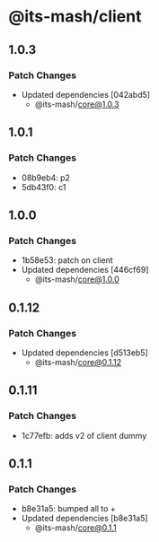 # @its-mash/client

## 1.0.3

### Patch Changes

- Updated dependencies [042abd5]
  - @its-mash/core@1.0.3

## 1.0.1

### Patch Changes

- 08b9eb4: p2
- 5db43f0: c1

## 1.0.0

### Patch Changes

- 1b58e53: patch on client
- Updated dependencies [446cf69]
  - @its-mash/core@1.0.0

## 0.1.12

### Patch Changes

- Updated dependencies [d513eb5]
  - @its-mash/core@0.1.12

## 0.1.11

### Patch Changes

- 1c77efb: adds v2 of client dummy

## 0.1.1

### Patch Changes

- b8e31a5: bumped all to +
- Updated dependencies [b8e31a5]
  - @its-mash/core@0.1.1
